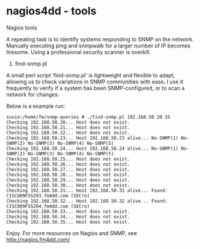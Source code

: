 # nagios4dd - tools

Nagios tools

A repeating task is to identify systems responding to SNMP on the network. Manually executing ping and snmpwalk for a larger number of IP becomes tiresome. Using a professional security scanner is overkill. 

1. find-snmp.pl

A small perl script 'find-snmp.pl' is lightweight and flexible to adapt, allowing us to check variations in SNMP communities with ease. I use it frequently to verify if a system has been SNMP-configured, or to scan a network for changes.

Below is a example run:

```
susie:/home/fm/snmp-queries # ./find-snmp.pl 192.168.50 20 35
Checking 192.168.50.20... Host does not exist.  
Checking 192.168.50.21... Host does not exist.  
Checking 192.168.50.22... Host does not exist.  
Checking 192.168.50.23... Host 192.168.50.23 alive... No-SNMP(1) No-SNMP(2) No-SNMP(3) No-SNMP(4) No-SNMP(5)  
Checking 192.168.50.24... Host 192.168.50.24 alive... No-SNMP(1) No-SNMP(2) No-SNMP(3) No-SNMP(4) No-SNMP(5)  
Checking 192.168.50.25... Host does not exist.  
Checking 192.168.50.26... Host does not exist.
Checking 192.168.50.27... Host does not exist.
Checking 192.168.50.28... Host does not exist.
Checking 192.168.50.29... Host does not exist.
Checking 192.168.50.30... Host does not exist.
Checking 192.168.50.31... Host 192.168.50.31 alive... Found: CISCO09F55203.fm4dd.com (SECro)
Checking 192.168.50.32... Host 192.168.50.32 alive... Found: CISCO09F55204.fm4dd.com (SECro)
Checking 192.168.50.33... Host does not exist.
Checking 192.168.50.34... Host does not exist.
Checking 192.168.50.35... Host does not exist.
```

Enjoy.
For more resources on Nagios and SNMP, see http://nagios.fm4dd.com/

